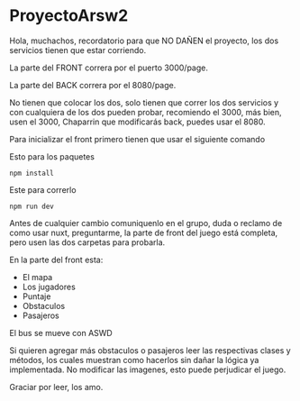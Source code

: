 # ProyectoArsw2

Hola, muchachos, recordatorio para que NO DAÑEN el proyecto, los dos servicios tienen que estar corriendo.

La parte del FRONT correra por el puerto 3000/page.

La parte del BACK correra por el 8080/page.

No tienen que colocar los dos, solo tienen que correr los dos servicios y con cualquiera de los dos pueden probar, recomiendo el 3000, más bien, usen el 3000, Chaparrin que modificarás back, puedes usar el 8080.

Para inicializar el front primero tienen que usar el siguiente comando

Esto para los paquetes

```
npm install
```
Este para correrlo

```
npm run dev
```
Antes de cualquier cambio comuniquenlo en el grupo, duda o reclamo de como usar nuxt, preguntarme, la parte de front del juego está completa, pero usen las dos carpetas para probarla.

En la parte del front esta:

* El mapa
* Los jugadores
* Puntaje
* Obstaculos
* Pasajeros

El bus se mueve con ASWD

Si quieren agregar más obstaculos o pasajeros leer las respectivas clases y métodos, los cuales muestran como hacerlos sin dañar la lógica ya implementada.
No modificar las imagenes, esto puede perjudicar el juego.

Graciar por leer, los amo.
